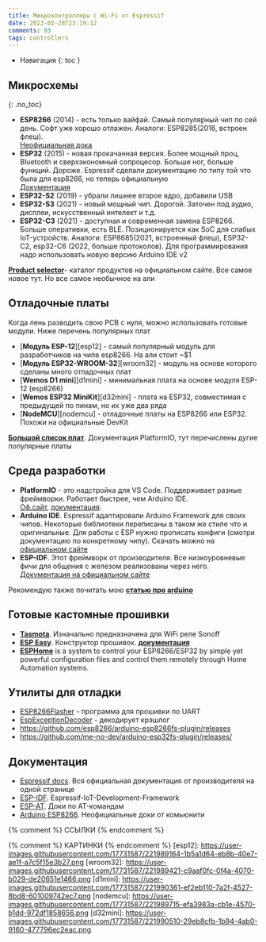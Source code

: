 ```yaml
---
title: Микроконтроллеры с Wi-Fi от Espressif
date: 2023-02-28T23:19:12
comments: 93
tags: controllers
---
```


- Навигация
{: toc }

## Микросхемы
{: .no_toc}  
- **ESP8266** (2014) - есть только вайфай. Самый популярный чип по сей день. Софт уже хорошо отлажен. Аналоги: ESP8285(2016, встроен флеш). <br>
  [Неофициальная дока](https://arduino-esp8266.readthedocs.io/en/latest/ "Доки от комьюнити")
- **ESP32** (2015) - новая прокачанная версия. Более мощный проц, Bluetooth и сверхэкономный сопроцесор. Больше ног, больше функций. Дороже. Espressif сделали документацию по типу той что была для esp8266, но теперь официальную<br>
  [Документация](https://docs.espressif.com/projects/arduino-esp32/en/latest/ "Доки по Arduino от Espressif")
- **ESP32-S2** (2019) - убрали лишнее второе ядро, добавили USB
- **ESP32-S3** (2021) - новый мощный чип. Дорогой. Заточен под аудио, дисплеи, искусственный интелект и т.д. 
- **ESP32-С3** (2021) - доступная и современная замена ESP8266. Больше оперативки, есть BLE. Позиционируется как SoC для слабых IoT-устройств. Аналоги: ESP8685(2021, встроенный флеш), ESP32-C2, esp32-C6 (2022, больше протоколов). Для программирования надо использовать новую версию Arduino IDE v2

[**Product selector**](https://products.espressif.com/#/product-selector?language=en "Найди нужный чип на оф.сайте")- каталог продуктов на официальном сайте. Все самое новое тут. Но все самое необычное на али



## Отладочные платы
Когда лень разводить свою PCB с нуля, можно использовать готовые модули. Ниже перечень популярных плат

- [**Модуль ESP-12**][esp12] - самый популярный модуль для разработчиков на чипе esp8266. На али стоит ~$1  
- [**Модуль ESP32-WROOM-32**][wroom32] - модуль на основе которого сделаны много отладочных плат  
- [**Wemos D1 mini**][d1mini] - минимальная плата на основе модуля ESP-12 (esp8266)  
- [**Wemos ESP32 MiniKit**][d32mini] - плата на ESP32, совместимая с предыдущей по пинам, но их уже два ряда  
- [**NodeMCU**][nodemcu] - отладочные платы на ESP8266 или ESP32. Похожи на официальные DevKit  

[**Большой список плат**](https://docs.platformio.org/en/latest/boards/index.html#espressif-32 "Список поддерживаемых плат"). Документация PlatformIO, тут перечислены дугие популярные платы


## Среда разработки
- **PlatformIO** - это надстройка для VS Code. Поддерживает разные фреймворки. Работает быстрее, чем Arduino IDE.<br>
  [Оф.сайт](https://platformio.org/platformio-ide), 
  [документация](https://docs.platformio.org/en/latest/). 
- **Arduino IDE**. Espressif адаптировали Arduino Framework для своих чипов. Некоторые библиотеки переписаны в таком же стиле что и оригинальные. Для работы с ESP нужно прописать конфиги (смотри документацию по конкретному чипу). Скачать можно на <br>
  [официальном сайте](https://www.arduino.cc/en/software)
- **ESP-IDF**. Этот фреймворк от производителя. Все низкоуровневые фичи для общения с железом реализованы через него. <br>
  [Документация на официальном сайте](https://docs.espressif.com/projects/esp-idf/en/latest/esp32/)

Рекомендую также почитать мою [**статью про arduino**](../coding/arduino.md)



## Готовые кастомные прошивки
- [**Tasmota**](https://tasmota.github.io/docs/). Изначально предназначена для WiFi реле Sonoff
- [**ESP Easy**](https://www.letscontrolit.com/index.php#ESPEasy). Конструктор прошивок. 
  [**документация**](https://www.letscontrolit.com/wiki/index.php/ESPEasy#Introduction)
- [**ESPHome**](https://esphome.io/) is a system to control your ESP8266/ESP32 by simple yet powerful configuration files and control them remotely through Home Automation systems.



## Утилиты для отладки
- [ESP8266Flasher](https://github.com/nodemcu/nodemcu-flasher/blob/master/Win32/Release/ESP8266Flasher.exe "Программатотр для ESP") - программа для прошивки по UART
- [EspExceptionDecoder](https://github.com/me-no-dev/EspExceptionDecoder) - декодирует крэшлог
- <https://github.com/esp8266/arduino-esp8266fs-plugin/releases>
- <https://github.com/me-no-dev/arduino-esp32fs-plugin/releases/>



## Документация
- [Espressif docs](https://www.espressif.com/en/support/documents/technical-documents). Вся официальная документация от производителя на одной странице
- [ESP-IDF](https://docs.espressif.com/projects/esp-idf/en/latest/esp32/). Espressif-IoT-Development-Framework
- [ESP-AT](https://docs.espressif.com/projects/esp-at/en/latest). Доки по AT-командам
- [Arduino ESP8266](https://arduino-esp8266.readthedocs.io/en/latest/). Неофициальные доки от комьюнити


{% comment %} ССЫЛКИ {% endcomment %}

{% comment %} КАРТИНКИ {% endcomment %}
[esp12]: https://user-images.githubusercontent.com/17731587/221989164-1b5a1d64-eb8b-40e7-ae1f-a7c5f15e3b27.png
[wroom32]: https://user-images.githubusercontent.com/17731587/221989421-c9aaf0fc-0f4a-4070-b029-de20651e1466.png
[d1mini]: https://user-images.githubusercontent.com/17731587/221990361-ef2eb110-7a2f-4527-8bd8-601009742ec7.png
[nodemcu]: https://user-images.githubusercontent.com/17731587/221989715-efa3983a-cb1e-4570-b1dd-972df1858656.png
[d32mini]: https://user-images.githubusercontent.com/17731587/221990510-29eb8cfb-1b94-4ab0-9160-477796ec2eac.png
